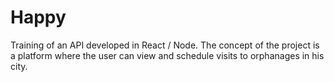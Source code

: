 # Happy
Training of an API developed in React / Node. The concept of the project is a platform where the user can view and schedule visits to orphanages in his city.
